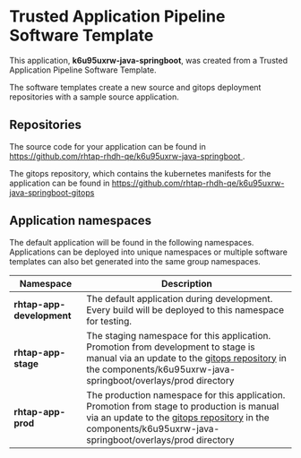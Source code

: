 # Trusted Application Pipeline Software Template

This application, **k6u95uxrw-java-springboot**, was created from a Trusted Application Pipeline Software Template.

The software templates create a new source and gitops deployment repositories with a sample source application. 

## Repositories

The source code for your application can be found in [https://github.com/rhtap-rhdh-qe/k6u95uxrw-java-springboot ](https://github.com/rhtap-rhdh-qe/k6u95uxrw-java-springboot ).
 
The gitops repository, which contains the kubernetes manifests for the application can be found in 
[https://github.com/rhtap-rhdh-qe/k6u95uxrw-java-springboot-gitops ](https://github.com/rhtap-rhdh-qe/k6u95uxrw-java-springboot-gitops ) 

## Application namespaces 

The default application will be found in the following namespaces. Applications can be deployed into unique namespaces or multiple software templates can also bet generated into the same group namespaces.  

|  Namespace   |  Description   |  
| -------- | -------- |   
| **rhtap-app-development** | The default application during development. Every build will be deployed to this namespace for testing. | 
| **rhtap-app-stage** | The staging namespace for this application. Promotion from development to stage is manual via an update to the [gitops repository](https://github.com/rhtap-rhdh-qe/k6u95uxrw-java-springboot-gitops ) in the components/k6u95uxrw-java-springboot/overlays/prod directory |  
| **rhtap-app-prod** | The production namespace for this application. Promotion from stage to production is manual via an update to the [gitops repository](https://github.com/rhtap-rhdh-qe/k6u95uxrw-java-springboot-gitops ) in the components/k6u95uxrw-java-springboot/overlays/prod directory | 